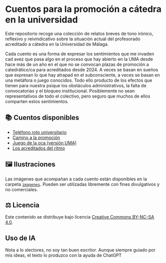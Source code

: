 # Cuentos para la promoción a cátedra en la universidad

Este repositorio recoge una colección de relatos breves de tono irónico, reflexivo y reivindicativo sobre la situación actual del profesorado acreditado a cátedra en la Universidad de Málaga.

Cada cuento es una forma de expresar los sentimientos que me invaden cad avez que pasa algo en el proceso que hay abierto en la UMA desde hace más de un año en el que no se convocan plazas de promoción a catedrático/ca para acreditados desde 2024. A veces se basan en sueños que expresan lo que hay atrapad en el subconsciente, a veces se basan en una metáfora o juego conocidos. Todo ello producto de los efectos que tienen para nuestra psique los obstáculos administrativos, la falta de convocatorias y el bloqueo institucional. Posiblemente no sean representativos de todo el colectivo, pero seguro que muchos de ellos comparten estos sentimientos. 

## 📚 Cuentos disponibles

- [Teléfono roto universitario](cuentos/telefono-roto.md)
- [Camino a la promoción](cuentos/camino-a-la-promocion.md)
- [Juego de la oca (versión UMA)](cuentos/juego-de-la-oca.md)
- [Los acreditados del ritmo](cuentos/los-acreditados-del-ritmo.md)

## 🖼 Ilustraciones

Las imágenes que acompañan a cada cuento están disponibles en la carpeta [`imagenes`](imagenes/). Pueden ser utilizadas libremente con fines divulgativos y no comerciales.

## ⚖️ Licencia

Este contenido se distribuye bajo licencia [Creative Commons BY-NC-SA 4.0](https://creativecommons.org/licenses/by-nc-sa/4.0/).

## Uso de IA

Nota a lo slectores, no soy tan buen escritor. Aunque siempre guiado por mis ideas, el texto lo produzco con la ayuda de ChatGPT

